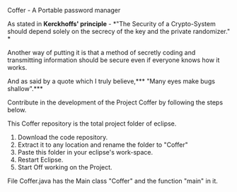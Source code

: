 Coffer - A Portable password manager 

As stated in **Kerckhoffs' principle** - *"The Security of a Crypto-System should depend solely on the  secrecy of the key and the private randomizer."
*

Another way of putting it is that a method of secretly coding and transmitting information should be secure even if everyone knows how it works.

And as said by a quote which I truly believe,*** "Many eyes make bugs shallow".***

Contribute in the development of the Project Coffer by following the steps below.

This Coffer repository is the total project folder of eclipse.

1. Download the code repository.
2. Extract it to any location and rename the folder to "Coffer"
3. Paste this folder in your eclipse's work-space.
4. Restart Eclipse.
5. Start Off working on the Project.

File Coffer.java has the Main class "Coffer" and the function "main" in it.   
